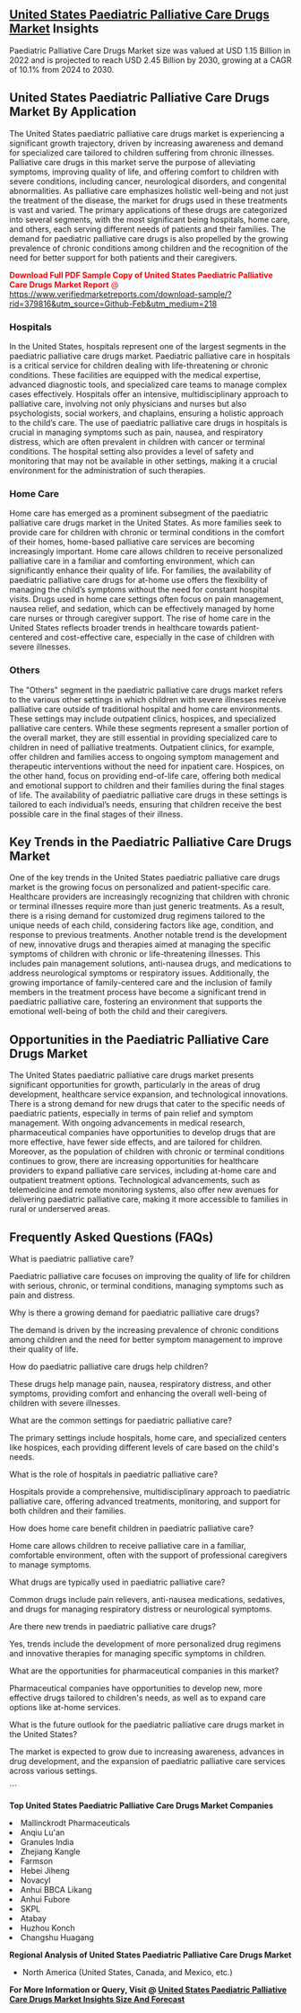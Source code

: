 <h2><a href="https://www.verifiedmarketreports.com/download-sample/?rid=379816&amp;utm_source=Github-Feb&amp;utm_medium=218" target="_blank">United States Paediatric Palliative Care Drugs Market</a> Insights</h2><p>Paediatric Palliative Care Drugs Market size was valued at USD 1.15 Billion in 2022 and is projected to reach USD 2.45 Billion by 2030, growing at a CAGR of 10.1% from 2024 to 2030.</p><p> <h2>United States Paediatric Palliative Care Drugs Market By Application</h2> <p>The United States paediatric palliative care drugs market is experiencing a significant growth trajectory, driven by increasing awareness and demand for specialized care tailored to children suffering from chronic illnesses. Palliative care drugs in this market serve the purpose of alleviating symptoms, improving quality of life, and offering comfort to children with severe conditions, including cancer, neurological disorders, and congenital abnormalities. As palliative care emphasizes holistic well-being and not just the treatment of the disease, the market for drugs used in these treatments is vast and varied. The primary applications of these drugs are categorized into several segments, with the most significant being hospitals, home care, and others, each serving different needs of patients and their families. The demand for paediatric palliative care drugs is also propelled by the growing prevalence of chronic conditions among children and the recognition of the need for better support for both patients and their caregivers. <p><span class=""><span style="color: #ff0000;"><strong>Download Full PDF Sample Copy of United States Paediatric Palliative Care Drugs Market Report</strong> @ </span><a href="https://www.verifiedmarketreports.com/download-sample/?rid=379816&amp;utm_source=Github-Feb&amp;utm_medium=218" target="_blank">https://www.verifiedmarketreports.com/download-sample/?rid=379816&amp;utm_source=Github-Feb&amp;utm_medium=218</a></span></p></p> <h3>Hospitals</h3> <p>In the United States, hospitals represent one of the largest segments in the paediatric palliative care drugs market. Paediatric palliative care in hospitals is a critical service for children dealing with life-threatening or chronic conditions. These facilities are equipped with the medical expertise, advanced diagnostic tools, and specialized care teams to manage complex cases effectively. Hospitals offer an intensive, multidisciplinary approach to palliative care, involving not only physicians and nurses but also psychologists, social workers, and chaplains, ensuring a holistic approach to the child’s care. The use of paediatric palliative care drugs in hospitals is crucial in managing symptoms such as pain, nausea, and respiratory distress, which are often prevalent in children with cancer or terminal conditions. The hospital setting also provides a level of safety and monitoring that may not be available in other settings, making it a crucial environment for the administration of such therapies. <h3>Home Care</h3> <p>Home care has emerged as a prominent subsegment of the paediatric palliative care drugs market in the United States. As more families seek to provide care for children with chronic or terminal conditions in the comfort of their homes, home-based palliative care services are becoming increasingly important. Home care allows children to receive personalized palliative care in a familiar and comforting environment, which can significantly enhance their quality of life. For families, the availability of paediatric palliative care drugs for at-home use offers the flexibility of managing the child’s symptoms without the need for constant hospital visits. Drugs used in home care settings often focus on pain management, nausea relief, and sedation, which can be effectively managed by home care nurses or through caregiver support. The rise of home care in the United States reflects broader trends in healthcare towards patient-centered and cost-effective care, especially in the case of children with severe illnesses. <h3>Others</h3> <p>The "Others" segment in the paediatric palliative care drugs market refers to the various other settings in which children with severe illnesses receive palliative care outside of traditional hospital and home care environments. These settings may include outpatient clinics, hospices, and specialized palliative care centers. While these segments represent a smaller portion of the overall market, they are still essential in providing specialized care to children in need of palliative treatments. Outpatient clinics, for example, offer children and families access to ongoing symptom management and therapeutic interventions without the need for inpatient care. Hospices, on the other hand, focus on providing end-of-life care, offering both medical and emotional support to children and their families during the final stages of life. The availability of paediatric palliative care drugs in these settings is tailored to each individual’s needs, ensuring that children receive the best possible care in the final stages of their illness. <h2>Key Trends in the Paediatric Palliative Care Drugs Market</h2> <p>One of the key trends in the United States paediatric palliative care drugs market is the growing focus on personalized and patient-specific care. Healthcare providers are increasingly recognizing that children with chronic or terminal illnesses require more than just generic treatments. As a result, there is a rising demand for customized drug regimens tailored to the unique needs of each child, considering factors like age, condition, and response to previous treatments. Another notable trend is the development of new, innovative drugs and therapies aimed at managing the specific symptoms of children with chronic or life-threatening illnesses. This includes pain management solutions, anti-nausea drugs, and medications to address neurological symptoms or respiratory issues. Additionally, the growing importance of family-centered care and the inclusion of family members in the treatment process have become a significant trend in paediatric palliative care, fostering an environment that supports the emotional well-being of both the child and their caregivers. <h2>Opportunities in the Paediatric Palliative Care Drugs Market</h2> <p>The United States paediatric palliative care drugs market presents significant opportunities for growth, particularly in the areas of drug development, healthcare service expansion, and technological innovations. There is a strong demand for new drugs that cater to the specific needs of paediatric patients, especially in terms of pain relief and symptom management. With ongoing advancements in medical research, pharmaceutical companies have opportunities to develop drugs that are more effective, have fewer side effects, and are tailored for children. Moreover, as the population of children with chronic or terminal conditions continues to grow, there are increasing opportunities for healthcare providers to expand palliative care services, including at-home care and outpatient treatment options. Technological advancements, such as telemedicine and remote monitoring systems, also offer new avenues for delivering paediatric palliative care, making it more accessible to families in rural or underserved areas. <h2>Frequently Asked Questions (FAQs)</h2> <p>What is paediatric palliative care?</p> <p>Paediatric palliative care focuses on improving the quality of life for children with serious, chronic, or terminal conditions, managing symptoms such as pain and distress.</p> <p>Why is there a growing demand for paediatric palliative care drugs?</p> <p>The demand is driven by the increasing prevalence of chronic conditions among children and the need for better symptom management to improve their quality of life.</p> <p>How do paediatric palliative care drugs help children?</p> <p>These drugs help manage pain, nausea, respiratory distress, and other symptoms, providing comfort and enhancing the overall well-being of children with severe illnesses.</p> <p>What are the common settings for paediatric palliative care?</p> <p>The primary settings include hospitals, home care, and specialized centers like hospices, each providing different levels of care based on the child's needs.</p> <p>What is the role of hospitals in paediatric palliative care?</p> <p>Hospitals provide a comprehensive, multidisciplinary approach to paediatric palliative care, offering advanced treatments, monitoring, and support for both children and their families.</p> <p>How does home care benefit children in paediatric palliative care?</p> <p>Home care allows children to receive palliative care in a familiar, comfortable environment, often with the support of professional caregivers to manage symptoms.</p> <p>What drugs are typically used in paediatric palliative care?</p> <p>Common drugs include pain relievers, anti-nausea medications, sedatives, and drugs for managing respiratory distress or neurological symptoms.</p> <p>Are there new trends in paediatric palliative care drugs?</p> <p>Yes, trends include the development of more personalized drug regimens and innovative therapies for managing specific symptoms in children.</p> <p>What are the opportunities for pharmaceutical companies in this market?</p> <p>Pharmaceutical companies have opportunities to develop new, more effective drugs tailored to children's needs, as well as to expand care options like at-home services.</p> <p>What is the future outlook for the paediatric palliative care drugs market in the United States?</p> <p>The market is expected to grow due to increasing awareness, advances in drug development, and the expansion of paediatric palliative care services across various settings.</p> ```</p><p><strong>Top United States Paediatric Palliative Care Drugs Market Companies</strong></p><div data-test-id=""><p><li>Mallinckrodt Pharmaceuticals</li><li> Anqiu Lu'an</li><li> Granules India</li><li> Zhejiang Kangle</li><li> Farmson</li><li> Hebei Jiheng</li><li> Novacyl</li><li> Anhui BBCA Likang</li><li> Anhui Fubore</li><li> SKPL</li><li> Atabay</li><li> Huzhou Konch</li><li> Changshu Huagang</li></p><div><strong>Regional Analysis of&nbsp;United States Paediatric Palliative Care Drugs Market</strong></div><ul><li dir="ltr"><p dir="ltr">North America&nbsp;(United States, Canada, and Mexico, etc.)</p></li></ul><p><strong>For More Information or Query, Visit @&nbsp;</strong><strong><a href="https://www.verifiedmarketreports.com/product/paediatric-palliative-care-drugs-market/?utm_source=Github-Feb&amp;utm_medium=218" target="_blank">United States Paediatric Palliative Care Drugs Market Insights Size And Forecast</a></strong></p></div>
